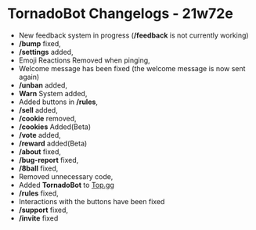 # TornadoBot Changelogs - 21w72e

- New feedback system in progress (**/feedback** is not currently working)
- **/bump** fixed,
- **/settings** added,
- Emoji Reactions Removed when pinging,
- Welcome message has been fixed (the welcome message is now sent again)
- **/unban** added,
- **Warn** System added,
- Added buttons in **/rules**,
- **/sell** added,
- **/cookie** removed,
- **/cookies** Added(Beta)
- **/vote** added,
- **/reward** added(Beta)
- **/about** fixed,
- **/bug-report** fixed,
- **/8ball** fixed,
- Removed unnecessary code,
- Added **TornadoBot** to [Top.gg](https://top.gg/bot/1180515707486740531/vote)
-  **/rules** fixed,
-  Interactions with the buttons have been fixed
-  **/support** fixed,
-  **/invite** fixed
